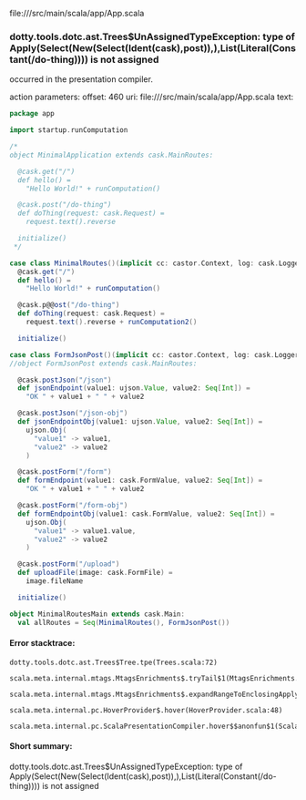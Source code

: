 file://<WORKSPACE>/src/main/scala/app/App.scala
### dotty.tools.dotc.ast.Trees$UnAssignedTypeException: type of Apply(Select(New(Select(Ident(cask),post)),<init>),List(Literal(Constant(/do-thing)))) is not assigned

occurred in the presentation compiler.

action parameters:
offset: 460
uri: file://<WORKSPACE>/src/main/scala/app/App.scala
text:
```scala
package app

import startup.runComputation

/*
object MinimalApplication extends cask.MainRoutes:

  @cask.get("/")
  def hello() =
    "Hello World!" + runComputation()

  @cask.post("/do-thing")
  def doThing(request: cask.Request) =
    request.text().reverse

  initialize()
 */

case class MinimalRoutes()(implicit cc: castor.Context, log: cask.Logger) extends cask.Routes:
  @cask.get("/")
  def hello() =
    "Hello World!" + runComputation()

  @cask.p@@ost("/do-thing")
  def doThing(request: cask.Request) =
    request.text().reverse + runComputation2()

  initialize()

case class FormJsonPost()(implicit cc: castor.Context, log: cask.Logger) extends cask.Routes:
//object FormJsonPost extends cask.MainRoutes:

  @cask.postJson("/json")
  def jsonEndpoint(value1: ujson.Value, value2: Seq[Int]) =
    "OK " + value1 + " " + value2

  @cask.postJson("/json-obj")
  def jsonEndpointObj(value1: ujson.Value, value2: Seq[Int]) =
    ujson.Obj(
      "value1" -> value1,
      "value2" -> value2
    )

  @cask.postForm("/form")
  def formEndpoint(value1: cask.FormValue, value2: Seq[Int]) =
    "OK " + value1 + " " + value2

  @cask.postForm("/form-obj")
  def formEndpointObj(value1: cask.FormValue, value2: Seq[Int]) =
    ujson.Obj(
      "value1" -> value1.value,
      "value2" -> value2
    )

  @cask.postForm("/upload")
  def uploadFile(image: cask.FormFile) =
    image.fileName

  initialize()

object MinimalRoutesMain extends cask.Main:
  val allRoutes = Seq(MinimalRoutes(), FormJsonPost())
```



#### Error stacktrace:

```
dotty.tools.dotc.ast.Trees$Tree.tpe(Trees.scala:72)
	scala.meta.internal.mtags.MtagsEnrichments$.tryTail$1(MtagsEnrichments.scala:262)
	scala.meta.internal.mtags.MtagsEnrichments$.expandRangeToEnclosingApply(MtagsEnrichments.scala:279)
	scala.meta.internal.pc.HoverProvider$.hover(HoverProvider.scala:48)
	scala.meta.internal.pc.ScalaPresentationCompiler.hover$$anonfun$1(ScalaPresentationCompiler.scala:329)
```
#### Short summary: 

dotty.tools.dotc.ast.Trees$UnAssignedTypeException: type of Apply(Select(New(Select(Ident(cask),post)),<init>),List(Literal(Constant(/do-thing)))) is not assigned
